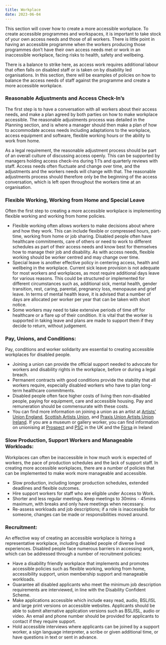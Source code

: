 ```yaml
---
title: Workplace
date: 2023-06-04
---
```

This section will cover how to create a more accessible workplace. To create accessible programmes and workspaces, it is important to take stock of your own access needs and those of all workers. There is little point in having an accessible programme when the workers producing those programmes don’t have their own access needs met or work in an inaccessible workplace, facing risks to health, safety and wellbeing.

There is a balance to strike here, as access work requires additional labour that often falls on disabled staff or is taken on by disability led organisations. In this section, there will be examples of policies on how to balance the access needs of staff against the programme and create a more accessible workplace.

### Reasonable Adjustments and Access Check-In’s

The first step is to have a conversation with all workers about their access needs, and make a plan agreed by both parties on how to make workplace accessible. The reasonable adjustments process was detailed in the Planning section, and is where a manager should then make a plan of how to accommodate access needs including adaptations to the workplace, access equipment and software, flexible working hours or the ability to work from home.

As a legal requirement, the reasonable adjustment process should be part of an overall culture of discussing access openly. This can be supported by managers holding access check-ins during 1:1’s and quarterly reviews with staff. Access needs often fluctuate and change over time, and the adjustments and the workers needs will change with that. The reasonable adjustments process should therefore only be the beginning of the access conversation, which is left open throughout the workers time at an organisation.

### Flexible Working, Working from Home and Special Leave

Often the first step to creating a more accessible workplace is implementing flexible working and working from home policies.

- Flexible working often allows workers to make decisions about where and how they work. This can include flexible or compressed hours, part-time, working from home or job sharing. Disabled people often have healthcare commitments, care of others or need to work to different schedules as part of their access needs and know best for themselves how to manage their job and disability. As with access needs, flexible working should be worker centred and may change over time.
- Special leave is another effective policy in centering access, health and wellbeing in the workplace. Current sick leave provision is not adequate for most workers and workplaces, as most require additional days leave for various reasons. This could be structured or implemented for different circumstances such as, additional sick, mental health, gender transition, rest, caring, parental, pregnancy loss, menopause and grief leave. In terms of mental health leave, it is advised that a number of days are allocated per worker per year that can be taken with short notice.
- Some workers may need to take extensive periods of time off for healthcare or a flare up of their condition. It is vital that the worker is supported in taking leave and plans are made to support them if they decide to return, without judgement.

### Pay, Unions, and Conditions:

Pay, conditions and worker solidarity are essential to creating accessible workplaces for disabled people.

- Joining a union can provide the official support needed to advocate for workers and disability rights in the workplace, before or during a legal breach.
- Permanent contracts with good conditions provide the stability that all workers require, especially disabled workers who have to plan long-term healthcare commitments.
- Disabled people often face higher costs of living then non-disabled people, paying for equipment, care and accessible housing. Pay and remuneration should be commensurate with these costs.
- You can find more information on joining a union as an artist at [Artists’ Union England](https://www.artistsunionengland.org.uk/), [Scottish Artists Union](https://www.artistsunion.scot/), and [Praxis Union Artists Union Ireland](https://www.praxisunion.ie/). If you are a museum or gallery worker, you can find information on unionising at [Prospect](https://prospect.org.uk/) and [PSC](https://www.pcs.org.uk/) in the UK and the [Fórsa](https://www.forsa.ie/) in Ireland



### Slow Production, Support Workers and Manageable Workloads:

Workplaces can often be inaccessible in how much work is expected of workers, the pace of production schedules and the lack of support staff. In creating more accessible workplaces, there are a number of policies that can be implemented to make work more manageable and accessible.

- Slow production, including longer production schedules, extended deadlines and flexible outcomes.
- Hire support workers for staff who are eligible under Access to Work.
- Shorter and less regular meetings. Keep meetings to 30mins - 45mins maximum, with breaks and only have meetings when necessary.
- Re-assess workloads and job descriptions; if a role is inaccessible for someone, changes can be made or responsibilities moved around.

### Recruitment:

An effective way of creating an accessible workplace is hiring a representative workplace, including disabled people of diverse lived experiences. Disabled people face numerous barriers in accessing work, which can be addressed through a number of recruitment policies:



- Have a disability friendly workplace that implements and promotes accessible policies such as flexible working, working from home, accessibility support, union membership support and manageable workloads.
- Guarantee all disabled applicants who meet the minimum job description requirements are interviewed, in line with the Disability Confident Scheme.
- Make applications accessible which include easy read, audio, BSL/ISL and large print versions on accessible websites. Applicants should be able to submit alternative application versions such as BSL/ISL, audio or video. An email and phone number should be provided for applicants to contact if they require support.
- Hold accessible interviews where applicants can be joined by a support worker, a sign language interpreter, a scribe or given additional time, or have questions in text or sent in advance.
